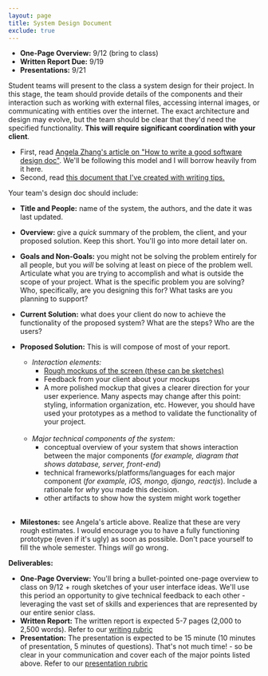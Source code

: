 ```yaml
---
layout: page
title: System Design Document
exclude: true
---
```


- **One-Page Overview:** 9/12 (bring to class)
- **Written Report Due:** 9/19
- **Presentations:** 9/21

Student teams will present to the class a system design for their project. In this stage, the team should provide details of the components and their interaction such as working with external files, accessing internal images, or communicating with entities over the internet. The exact architecture and design may evolve, but the team should be clear that they'd need the specified functionality. **This will require significant coordination with your client**.

- First, read [Angela Zhang's article on "How to write a good software design doc"](https://medium.freecodecamp.org/how-to-write-a-good-software-design-document-66fcf019569c). We'll be following this model and I will borrow heavily from it here.
- Second, read [this document that I've created with writing tips.](../resources/writingtips.html)

Your team's design doc should include:
- **Title and People:** name of the system, the authors, and the date it was last updated.

- **Overview:** give a _quick_ summary of the problem, the client, and your proposed solution. Keep this short. You'll go into more detail later on.

- **Goals and Non-Goals:** you might not be solving the problem entirely for all people, but you _will_ be solving at least on piece of the problem well. Articulate what you are trying to accomplish and what is outside the scope of your project. What is the specific problem you are solving? Who, specifically, are you designing this for? What tasks are you planning to support?

- **Current Solution:** what does your client do now to achieve the functionality of the proposed system? What are the steps? Who are the users?

- **Proposed Solution:** This is will compose of most of your report.
  - *Interaction elements:*
    - [Rough mockups of the screen (these can be sketches)](http://faculty.washington.edu/ajko/books/design-methods/how-to-prototype.html)
    - Feedback from your client about your mockups
    - A more polished mockup that gives a clearer direction for your user experience. Many aspects may change after this point: styling, information organization, etc. However, you should have used your prototypes as a method to validate the functionality of your project.
<br/><br/>
  - *Major technical components of the system:*
    - conceptual overview of your system that shows interaction between the major components (_for example, diagram that shows database, server, front-end_)
    - technical frameworks/platforms/languages for each major component (_for example, iOS, mongo, django, reactjs_). Include a rationale for _why_ you made this decision.
    - other artifacts to show how the system might work together
<br/><br/>

- **Milestones:** see Angela's article above. Realize that these are very rough estimates. I would encourage you to have a fully functioning prototype (even if it's ugly) as soon as possible. Don't pace yourself to fill the whole semester. Things _will_ go wrong.


**Deliverables:**
- **One-Page Overview:** You'll bring a bullet-pointed one-page overview to class on 9/12 + rough sketches of your user interface ideas. We'll use this period an opportunity to give technical feedback to each other - leveraging the vast set of skills and experiences that are represented by our entire senior class.
- **Written Report:** The written report is expected 5-7 pages (2,000 to 2,500 words). Refer to our [writing rubric](../rubrics/writing.pdf)
- **Presentation:** The presentation is expected to be 15 minute (10 minutes of presentation, 5 minutes of questions). That's not much time! - so be clear in your communication and cover each of the major points listed above. Refer to our [presentation rubric](../rubrics/presentation.pdf)
